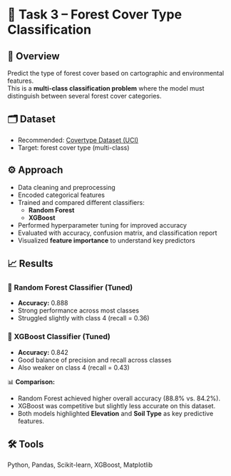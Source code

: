 # 🌲 Task 3 – Forest Cover Type Classification

## 📌 Overview
Predict the type of forest cover based on cartographic and environmental features.  
This is a **multi-class classification problem** where the model must distinguish between several forest cover categories.

## 🗂 Dataset
- Recommended: [Covertype Dataset (UCI)](https://archive.ics.uci.edu/ml/datasets/covertype)  
- Target: forest cover type (multi-class)

## ⚙️ Approach
- Data cleaning and preprocessing  
- Encoded categorical features   
- Trained and compared different classifiers:  
  - **Random Forest**  
  - **XGBoost**  
- Performed hyperparameter tuning for improved accuracy  
- Evaluated with accuracy, confusion matrix, and classification report  
- Visualized **feature importance** to understand key predictors  

## 📈 Results
### 🔹 Random Forest Classifier (Tuned)
- **Accuracy:** 0.888  
- Strong performance across most classes  
- Struggled slightly with class 4 (recall = 0.36)  

### 🔹 XGBoost Classifier (Tuned)
- **Accuracy:** 0.842  
- Good balance of precision and recall across classes  
- Also weaker on class 4 (recall = 0.43)  

📊 **Comparison:**  
- Random Forest achieved higher overall accuracy (88.8% vs. 84.2%).  
- XGBoost was competitive but slightly less accurate on this dataset.  
- Both models highlighted **Elevation** and **Soil Type** as key predictive features.  

## 🛠 Tools
Python, Pandas, Scikit-learn, XGBoost, Matplotlib
